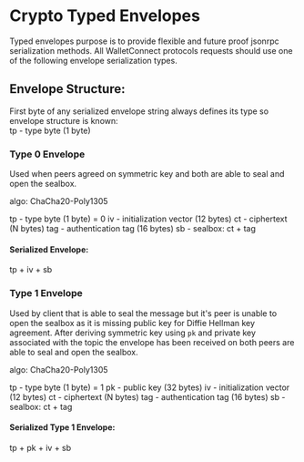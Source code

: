 # Crypto Typed Envelopes

Typed envelopes purpose is to provide flexible and future proof jsonrpc serialization methods. All WalletConnect protocols requests should use one of the following envelope serialization types.

## Envelope Structure:

First byte of any serialized envelope string always defines its type so envelope structure is known:  
tp - type byte (1 byte)

### Type 0 Envelope

Used when peers agreed on symmetric key and both are able to seal and open the sealbox.

algo: ChaCha20-Poly1305

tp - type byte (1 byte) = 0
iv - initialization vector (12 bytes)
ct - ciphertext (N bytes)
tag - authentication tag (16 bytes)
sb - sealbox: ct + tag

#### Serialized Envelope:

tp + iv + sb

### Type 1 Envelope

Used by client that is able to seal the message but it's peer is unable to open the sealbox as it is missing public key for Diffie Hellman key agreement. After deriving symmetric key using `pk` and private key associated with the topic the envelope has been received on both peers are able to seal and open the sealbox.

algo: ChaCha20-Poly1305

tp - type byte (1 byte) = 1
pk - public key (32 bytes)
iv - initialization vector (12 bytes)
ct - ciphertext (N bytes)
tag - authentication tag (16 bytes)
sb - sealbox: ct + tag

#### Serialized Type 1 Envelope:

tp + pk + iv + sb
